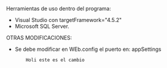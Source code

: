 Herramientas de uso dentro del programa:
 - Visual Studio con targetFramework="4.5.2"
 - Microsoft SQL Server.
 
 OTRAS MODIFICACIONES:
  - Se debe modificar en WEb.config el puerto en:
		appSettings
			<add key="puerto" value="aqui el puerto que se usa"/>
			
			Holi este es el cambio
